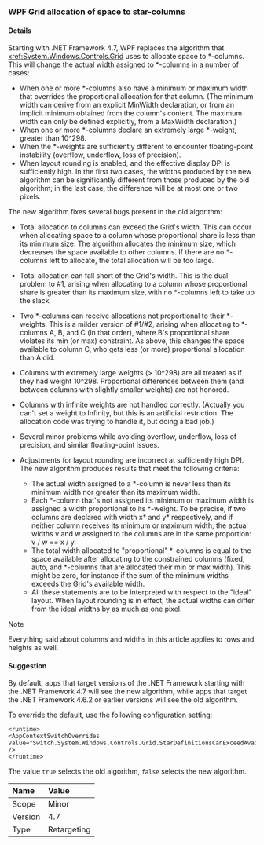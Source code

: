### WPF Grid allocation of space to star-columns

#### Details

Starting with .NET Framework 4.7, WPF replaces the algorithm that <xref:System.Windows.Controls.Grid> uses to allocate space to \*-columns. This will change the actual width assigned to \*-columns in a number of cases:

- When one or more \*-columns also have a minimum or maximum width that overrides the proportional allocation for that column. (The minimum width can derive from an explicit MinWidth declaration, or from an implicit minimum obtained from the column's content. The maximum width can only be defined explicitly, from a MaxWidth declaration.)
- When one or more \*-columns declare an extremely large \*-weight, greater than 10^298.
- When the \*-weights are sufficiently different to encounter floating-point instability (overflow, underflow, loss of precision).
- When layout rounding is enabled, and the effective display DPI is sufficiently high.
In the first two cases, the widths produced by the new algorithm can be significantly different from those produced by the old algorithm; in the last case, the difference will be at most one or two pixels.

The new algorithm fixes several bugs present in the old algorithm:

- Total allocation to columns can exceed the Grid's width. This can occur when allocating space to a column whose proportional share is less than its minimum size. The algorithm allocates the minimum size, which decreases the space available to other columns. If there are no \*-columns left to allocate, the total allocation will be too large.
- Total allocation can fall short of the Grid's width. This is the dual problem to #1, arising when allocating to a column whose proportional share is greater than its maximum size, with no \*-columns left to take up the slack.
- Two \*-columns can receive allocations not proportional to their \*-weights. This is a milder version of #1/#2, arising when allocating to \*-columns A, B, and C (in that order), where B's proportional share violates its min (or max) constraint. As above, this changes the space available to column C, who gets less (or more) proportional allocation than A did.
- Columns with extremely large weights (> 10^298) are all treated as if they had weight 10^298. Proportional differences between them (and between columns with slightly smaller weights) are not honored.
- Columns with infinite weights are not handled correctly. (Actually you can't set a weight to Infinity, but this is an artificial restriction. The allocation code was trying to handle it, but doing a bad job.)
- Several minor problems while avoiding overflow, underflow, loss of precision, and similar floating-point issues.
- Adjustments for layout rounding are incorrect at sufficiently high DPI. The new algorithm produces results that meet the following criteria:

  - The actual width assigned to a *-column is never less than its minimum width nor greater than its maximum width.
  - Each \*-column that's not assigned its minimum or maximum width is assigned a width proportional to its \*-weight. To be precise, if two columns are declared with width x\* and y\* respectively, and if neither column receives its minimum or maximum width, the actual widths v and w assigned to the columns are in the same proportion: v / w == x / y.
  - The total width allocated to "proportional" \*-columns is equal to the space available after allocating to the constrained columns (fixed, auto, and \*-columns that are allocated their min or max width). This might be zero, for instance if the sum of the minimum widths exceeds the Grid's available width.
  - All these statements are to be interpreted with respect to the "ideal" layout. When layout rounding is in effect, the actual widths can differ from the ideal widths by as much as one pixel.

> [!NOTE]
> Everything said about columns and widths in this article applies to rows and heights as well.

#### Suggestion

By default, apps that target versions of the .NET Framework starting with the .NET Framework 4.7 will see the new algorithm, while apps that target the .NET Framework 4.6.2 or earlier versions will see the old algorithm.

To override the default, use the following configuration setting:

<pre><code class="lang-xml">&lt;runtime&gt;&#13;&#10;&lt;AppContextSwitchOverrides value=&quot;Switch.System.Windows.Controls.Grid.StarDefinitionsCanExceedAvailableSpace=true&quot; /&gt;&#13;&#10;&lt;/runtime&gt;&#13;&#10;</code></pre>

The value `true` selects the old algorithm, `false` selects the new algorithm.

| Name    | Value       |
|:--------|:------------|
| Scope   | Minor       |
| Version | 4.7         |
| Type    | Retargeting |
